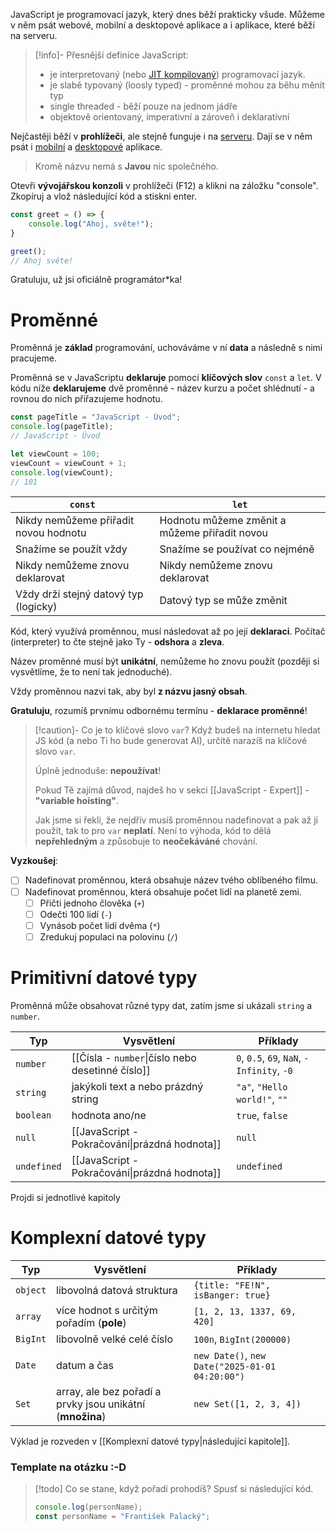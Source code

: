 JavaScript je programovací jazyk, který dnes běží prakticky všude. Můžeme v něm psát webové, mobilní a desktopové aplikace a i aplikace, které běží na serveru.

>[!info]- Přesnější definice
>JavaScript:
>- je interpretovaný (nebo [JIT kompilovaný](https://developer.mozilla.org/en-US/docs/Glossary/Just_In_Time_Compilation)) programovací jazyk.
>- je slabě typovaný (loosly typed) - proměnné mohou za běhu měnit typ
>- single threaded - běží pouze na jednom jádře
>- objektově orientovaný, imperativní a zároveň i deklarativní
>  
 Nejčastěji běží v **prohlížeči**, ale stejně funguje i na [serveru](https://nodejs.org/en). Dají se v něm psát i [mobilní](https://reactnative.dev/) a [desktopové](https://www.electronjs.org/) aplikace. 
> 
> Kromě názvu nemá s **Javou** nic společného.

Otevři **vývojářskou konzoli** v prohlížeči (F12) a klikni na záložku "console". Zkopíruj a vlož následující kód a stiskni enter.

```javascript
const greet = () => {
	console.log("Ahoj, světe!");
}

greet();
// Ahoj světe!
```

Gratuluju, už jsi oficiálně programátor\*ka!
# Proměnné

Proměnná je **základ** programování, uchováváme v ní **data** a následně s nimi pracujeme.

Proměnná se v JavaScriptu **deklaruje** pomocí **klíčových slov** `const` a `let`. V kódu níže **deklarujeme** dvě proměnné - název kurzu a počet shlédnutí - a rovnou do nich přiřazujeme hodnotu.

```javascript
const pageTitle = "JavaScript - Úvod";
console.log(pageTitle);
// JavaScript - Úvod

let viewCount = 100;
viewCount = viewCount + 1;
console.log(viewCount);
// 101
```

| `const`                               | `let`                                         |
| ------------------------------------- | --------------------------------------------- |
| Nikdy nemůžeme přiřadit novou hodnotu | Hodnotu můžeme změnit a můžeme přiřadit novou |
| Snažíme se použít vždy                | Snažíme se používat co nejméně                |
| Nikdy nemůžeme znovu deklarovat       | Nikdy nemůžeme znovu deklarovat               |
| Vždy drží stejný datový typ (logicky) | Datový typ se může změnit                     |

Kód, který využívá proměnnou, musí následovat až po její **deklaraci**. Počítač (interpreter) to čte stejně jako Ty - **odshora** a **zleva**. 

Název proměnné musí být **unikátní**, nemůžeme ho znovu použít (později si vysvětlíme, že to není tak jednoduché). 

Vždy proměnnou nazvi tak, aby byl **z názvu jasný obsah**.

**Gratuluju**, rozumíš prvnímu odbornému termínu - **deklarace proměnné**!

> [!caution]- Co je to klíčové slovo `var`?
> Když budeš na internetu hledat JS kód (a nebo Ti ho bude generovat AI), určitě narazíš na klíčové slovo `var`.
> 
> Úplně jednoduše: **nepoužívat**!
> 
> Pokud Tě zajímá důvod, najdeš ho v sekci [[JavaScript - Expert]] - **"variable hoisting"**.
> 
> Jak jsme si řekli, že nejdřív musíš proměnnou nadefinovat a pak až jí použít, tak to pro `var` **neplatí**. Není to výhoda, kód to dělá **nepřehledným** a způsobuje to **neočekáváné** chování.

**Vyzkoušej**:
- [ ] Nadefinovat proměnnou, která obsahuje název tvého oblíbeného filmu.
- [ ] Nadefinovat proměnnou, která obsahuje počet lidí na planetě zemi.
	- [ ] Přičti jednoho člověka (`+`)
	- [ ] Odečti 100 lidí (`-`)
	- [ ] Vynásob počet lidí dvěma (`*`)
	- [ ] Zredukuj populaci na polovinu (`/`)

# Primitivní datové typy
Proměnná může obsahovat různé typy dat, zatím jsme si ukázali `string` a `number`.

| Typ         | Vysvětlení                                       | Příklady                                   |
| ----------- | ------------------------------------------------ | ------------------------------------------ |
| `number`    | [[Čísla - `number`\|číslo nebo desetinné číslo]] | `0`, `0.5`, `69`, `NaN`, `-Infinity`, `-0` |
| `string`    | jakýkoli text a nebo prázdný string              | `"a"`, `"Hello world!"`, `""`              |
| `boolean`   | hodnota ano/ne                                   | `true`, `false`                            |
| `null`      | [[JavaScript - Pokračování\|prázdná hodnota]]    | `null`                                     |
| `undefined` | [[JavaScript - Pokračování\|prázdná hodnota]]    | `undefined`                                |
Projdi si jednotlivé kapitoly 
# Komplexní datové typy

| Typ      | Vysvětlení                                                | Příklady                                        |
| -------- | --------------------------------------------------------- | ----------------------------------------------- |
| `object` | libovolná datová struktura                                | `{title: "FE!N", isBanger: true}`               |
| `array`  | více hodnot s určitým pořadím (**pole**)                  | `[1, 2, 13, 1337, 69, 420]`                     |
| `BigInt` | libovolně velké celé číslo                                | `100n`, `BigInt(200000)`                        |
| `Date`   | datum a čas                                               | `new Date()`, `new Date("2025-01-01 04:20:00")` |
| `Set`    | array, ale bez pořadí a prvky jsou unikátní (**množina**) | `new Set([1, 2, 3, 4])`                         |

Výklad je rozveden v [[Komplexní datové typy|následující kapitole]].
### Template na otázku :-D

> [!todo] Co se stane, když pořadí prohodíš?
> Spusť si následující kód.
> ```javascript
> console.log(personName);
> const personName = "František Palacký";
> ```

